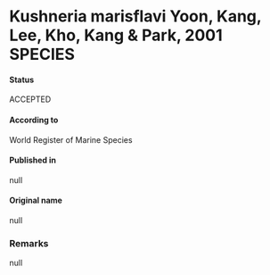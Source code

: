 Kushneria marisflavi Yoon, Kang, Lee, Kho, Kang & Park, 2001 SPECIES
=======

#### Status
ACCEPTED

#### According to
World Register of Marine Species

#### Published in
null

#### Original name
null

### Remarks
null